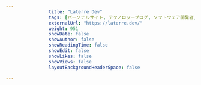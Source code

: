 ---
                title: "Laterre Dev"
                tags: [パーソナルサイト, テクノロジーブログ, ソフトウェア開発者, ポートフォリオサイト]
                externalUrl: "https://laterre.dev/"
                weight: 951
                showDate: false
                showAuthor: false
                showReadingTime: false
                showEdit: false
                showLikes: false
                showViews: false
                layoutBackgroundHeaderSpace: false
                ---

